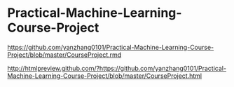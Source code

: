 # Practical-Machine-Learning-Course-Project
https://github.com/yanzhang0101/Practical-Machine-Learning-Course-Project/blob/master/CourseProject.rmd

http://htmlpreview.github.com/?https://github.com/yanzhang0101/Practical-Machine-Learning-Course-Project/blob/master/CourseProject.html
